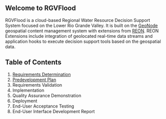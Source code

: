 ## Welcome to RGVFlood

RGVFlood is a cloud-based Regional Water Resource Decision Support System focused on the Lower Rio Grande Valley. It is built on the [GeoNode](https://geonode.org/) geospatial content management system with extensions from [REON](https://reon.cc). REON Extensions  include integration of geolocated real-time data streams and application hooks to execute decision support tools based on the geospatial data.

## Table of Contents

1. [Requirements Determination](requirements/index.md)
2. [Predevelopment Plan](predevelopment/index.md)
3. Requirements Validation
4. Implementation
5. Quality Assurance Demonstration
6. Deployment
7. End-User Acceptance Testing
8. End-User Interface Development Report

